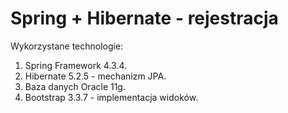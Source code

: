 # Spring + Hibernate - rejestracja

Wykorzystane technologie:

1. Spring Framework 4.3.4.
2. Hibernate 5.2.5 - mechanizm JPA.
3. Baza danych Oracle 11g.
4. Bootstrap 3.3.7 - implementacja widoków. 
